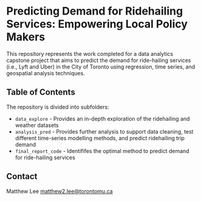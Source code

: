 # Predicting Demand for Ridehailing Services: Empowering Local Policy Makers
This repository represents the work completed for a data analytics capstone project that aims to predict the demand for ride-hailing services (i.e., Lyft and Uber) in the City of Toronto using regression, time series, and geospatial analysis techniques.

## Table of Contents
The repository is divided into subfolders:
- `data_explore` - Provides an in-depth exploration of the ridehailing and weather datasets
- `analysis_pred` - Provides further analysis to support data cleaning, test different time-series modelling methods, and predict ridehailing trip demand
- `final_report_code` - Identififes the optimal method to predict demand for ride-hailing services

## Contact
Matthew Lee matthew2.lee@torontomu.ca
